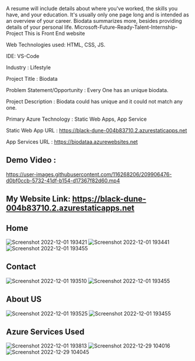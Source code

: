 A resume will include details about where you've worked, the skills you have, and your education. It's usually only one page long and is intended as an overview of your career. Biodata summarizes more, besides providing details of your personal life.
Microsoft-Future-Ready-Talent-Internship-Project This is Front End website

Web Technologies used: HTML, CSS, JS.

IDE: VS-Code

Industry : Lifestyle

Project Title : Biodata

Problem Statement/Opportunity : Every One has an unique biodata.

Project Description : Biodata could has unique and it could not match any one.

Primary Azure Technology : Static Web Apps, App Service

Static Web App URL : https://black-dune-004b83710.2.azurestaticapps.net

App Services URL : https://biodataa.azurewebsites.net

## Demo Video : 
https://user-images.githubusercontent.com/116268206/209906476-d0bf0ccb-5732-41df-b154-d17367f82d60.mp4

## My Website Link: https://black-dune-004b83710.2.azurestaticapps.net

## Home
![Screenshot 2022-12-01 193421](https://user-images.githubusercontent.com/116268206/205073355-5173f96f-0cf9-48d5-9d18-7396fc87559d.jpg)
![Screenshot 2022-12-01 193441](https://user-images.githubusercontent.com/116268206/205073370-b63ebc69-26ad-437e-a13a-9b1d61278db6.jpg)
![Screenshot 2022-12-01 193455](https://user-images.githubusercontent.com/116268206/205073375-04ed28c1-fa11-454a-9ff1-996523258d60.jpg)

## Contact
![Screenshot 2022-12-01 193510](https://user-images.githubusercontent.com/116268206/205073392-1ee07e1c-5c4a-4a23-88de-c2622a0c919b.jpg)
![Screenshot 2022-12-01 193455](https://user-images.githubusercontent.com/116268206/205073420-daabe36b-2633-431c-802a-6abc80e71c24.jpg)

## About US
![Screenshot 2022-12-01 193525](https://user-images.githubusercontent.com/116268206/205073454-f8079950-95d7-42f0-9169-8ab9ed80d044.jpg)
![Screenshot 2022-12-01 193455](https://user-images.githubusercontent.com/116268206/205073470-f00de345-ae6d-4a4c-a43f-2f92f5212cc5.jpg)

## Azure Services Used
![Screenshot 2022-12-01 193813](https://user-images.githubusercontent.com/116268206/205073668-d5448f70-7988-4c16-93ac-633bc5feb2f2.jpg)
![Screenshot 2022-12-29 104016](https://user-images.githubusercontent.com/116268206/209906237-8c0678cc-f232-4cec-aa90-79fd9a2e4b11.jpg)
![Screenshot 2022-12-29 104045](https://user-images.githubusercontent.com/116268206/209906242-5a74f2e2-d4e0-4c3b-937a-c2454f724cc7.jpg)
